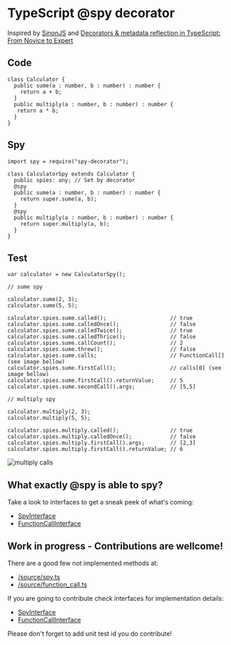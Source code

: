 # TypeScript @spy decorator

Inspired by [SinonJS](http://sinonjs.org/) and [Decorators & metadata reflection in TypeScript: From Novice to Expert](http://blog.wolksoftware.com/decorators-reflection-javascript-typescript)

## Code
```
class Calculator {
  public sume(a : number, b : number) : number {
    return a + b;
  }
  public multiply(a : number, b : number) : number {
   return a * b;
  }
}
```
## Spy

```
import spy = require("spy-decorator");

class CalculatorSpy extends Calculator {
  public spies: any; // Set by decorator
  @spy
  public sume(a : number, b : number) : number {
    return super.sume(a, b);
  }
  @spy
  public multiply(a : number, b : number) : number {
    return super.multiply(a, b);
  }
}
```
## Test
```
var calculator = new CalculatorSpy();

// sume spy

calculator.sume(2, 3);
calculator.sume(5, 5);

calculator.spies.sume.called();                    // true
calculator.spies.sume.calledOnce();                // false
calculator.spies.sume.calledTwice();               // true
calculator.spies.sume.calledThrice();              // false
calculator.spies.sume.callCount();                 // 2
calculator.spies.sume.threw();                     // false
calculator.spies.sume.calls;                       // FunctionCall[] (see image bellow)
calculator.spies.sume.firstCall();                 // calls[0] (see image bellow)
calculator.spies.sume.firstCall().returnValue;     // 5
calculator.spies.sume.secondCall().args;           // [5,5]

// multiply spy

calculator.multiply(2, 3);
calculator.multiply(5, 5);

calculator.spies.multiply.called();                // true
calculator.spies.multiply.calledOnce();            // false
calculator.spies.multiply.firstCall().args;        // [2,3]
calculator.spies.multiply.firstCall().returnValue; // 6
```
![multiply calls](https://upload.wikimedia.org/wikipedia/commons/a/a3/Multiply_calls.png)

## What exactly @spy is able to spy?
Take a look to interfaces to get a sneak peek of what's coming:
- [SpyInterface](https://github.com/remojansen/typescript-spy-decorator/tree/master/source/spy.d.ts)
- [FunctionCallInterface](https://github.com/remojansen/typescript-spy-decorator/tree/master/source/function_call.d.ts)


## Work in progress - Contributions are wellcome!

There are a good few not implemented methods at:
- [/source/spy.ts](https://github.com/remojansen/typescript-spy-decorator/tree/master/source/spy.ts)
- [/source/function_call.ts](https://github.com/remojansen/typescript-spy-decorator/tree/master/source/function_call.ts)

If you are going to contribute check interfaces for implementation details:
- [SpyInterface](https://github.com/remojansen/typescript-spy-decorator/tree/master/source/spy.d.ts)
- [FunctionCallInterface](https://github.com/remojansen/typescript-spy-decorator/tree/master/source/function_call.d.ts)

Please don't forget to add unit test id you do contribute!
